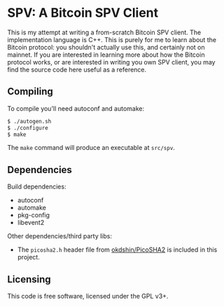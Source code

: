 # SPV: A Bitcoin SPV Client

This is my attempt at writing a from-scratch Bitcoin SPV client. The
implementation language is C++. This is purely for me to learn about the Bitcoin
protocol: you shouldn't actually use this, and certainly not on mainnet. If you
are interested in learning more about how the Bitcoin protocol works, or are
interested in writing you own SPV client, you may find the source code here
useful as a reference.

## Compiling

To compile you'll need autoconf and automake:

```bash
$ ./autogen.sh
$ ./configure
$ make
```

The `make` command will produce an executable at `src/spv`.

## Dependencies

Build dependencies:

 * autoconf
 * automake
 * pkg-config
 * libevent2

Other dependencies/third party libs:

 * The `picosha2.h` header file from [okdshin/PicoSHA2](https://github.com/okdshin/PicoSHA2) is included in this project.

## Licensing

This code is free software, licensed under the GPL v3+.
